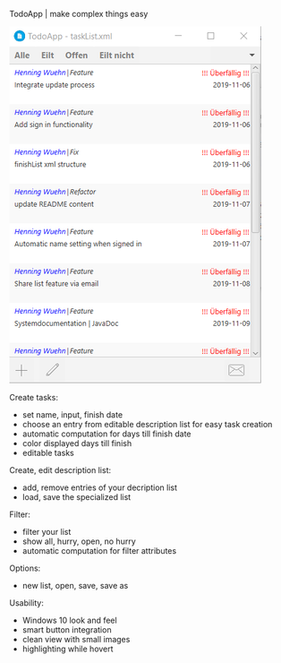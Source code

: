 TodoApp | make complex things easy

![Screenshot](resources/images/todo_first.png)

Create tasks:
- set name, input, finish date
- choose an entry from editable description list for easy task creation
- automatic computation for days till finish date
- color displayed days till finish
- editable tasks

Create, edit description list:
- add, remove entries of your decription list
- load, save the specialized list

Filter:
- filter your list
- show all, hurry, open, no hurry
- automatic computation for filter attributes

Options:
- new list, open, save, save as

Usability:
- Windows 10 look and feel
- smart button integration
- clean view with small images
- highlighting while hovert

